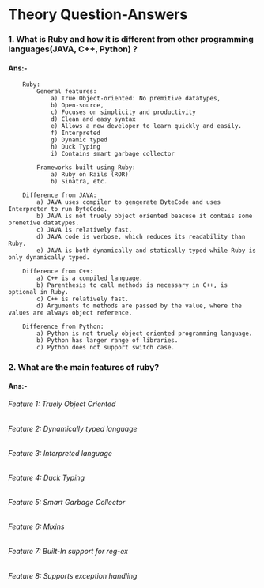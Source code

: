 # Theory Question-Answers

### 1. What is Ruby and how it is different from other programming languages(JAVA, C++, Python) ?
#### Ans:-
        Ruby:
            General features:
                a) True Object-oriented: No premitive datatypes,
                b) Open-source,
                c) Focuses on simplicity and productivity
                d) Clean and easy syntax
                e) Allows a new developer to learn quickly and easily.
                f) Interpreted
                g) Dynamic typed
                h) Duck Typing
                i) Contains smart garbage collector

            Frameworks built using Ruby:
                a) Ruby on Rails (ROR)
                b) Sinatra, etc.

        Difference from JAVA:
            a) JAVA uses compiler to gengerate ByteCode and uses Interpreter to run ByteCode.
            b) JAVA is not truely object oriented beacuse it contais some premetive datatypes.
            c) JAVA is relatively fast.
            d) JAVA code is verbose, which reduces its readability than Ruby.
            e) JAVA is both dynamically and statically typed while Ruby is only dynamically typed.

        Difference from C++:
            a) C++ is a compiled language.
            b) Parenthesis to call methods is necessary in C++, is optional in Ruby.
            c) C++ is relatively fast.
            d) Arguments to methods are passed by the value, where the values are always object reference.

        Difference from Python:
            a) Python is not truely object oriented programming language.
            b) Python has larger range of libraries.
            c) Python does not support switch case.

### 2. What are the main features of ruby?
#### Ans:-
###### Feature 1: Truely Object Oriented
###### Feature 2: Dynamically typed language
###### Feature 3: Interpreted language
###### Feature 4: Duck Typing
###### Feature 5: Smart Garbage Collector
###### Feature 6: Mixins
###### Feature 7: Built-In support for reg-ex
###### Feature 8: Supports exception handling
